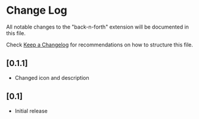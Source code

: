 # Change Log

All notable changes to the "back-n-forth" extension will be documented in this file.

Check [Keep a Changelog](http://keepachangelog.com/) for recommendations on how to structure this file.

## [0.1.1]

- Changed icon and description

## [0.1]

- Initial release
